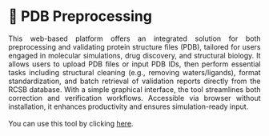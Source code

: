 # 🧬 PDB Preprocessing
<div style="text-align: justify"> This web-based platform offers an integrated solution for both preprocessing and validating protein structure files (PDB), tailored for users engaged in molecular simulations, drug discovery, and structural biology. It allows users to upload PDB files or input PDB IDs, then perform essential tasks including structural cleaning (e.g., removing waters/ligands), format standardization, and batch retrieval of validation reports directly from the RCSB database. With a simple graphical interface, the tool streamlines both correction and verification workflows. Accessible via browser without installation, it enhances productivity and ensures simulation-ready input. 
<div style="text-align: justify"> <br> </div>
You can use this tool by clicking <a href="https://sean28.github.io/pdb-pre-processing/">here</a>.</div>
<div style="text-align: justify"> <br> </div>
